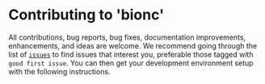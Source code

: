# Contributing to 'bionc'
All contributions, bug reports, bug fixes, documentation improvements, enhancements, and ideas are welcome.
We recommend going through the list of [`issues`](https://github.com/ipuch/bioNC) to find issues that interest you, preferable those tagged with `good first issue`.
You can then get your development environment setup with the following instructions.


